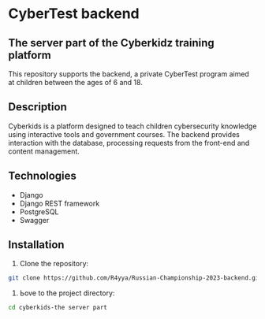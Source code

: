 # CyberTest backend

## The server part of the Cyberkidz training platform

This repository supports the backend, a private CyberTest program aimed at children between the ages of 6 and 18.

## Description

Cyberkids is a platform designed to teach children cybersecurity knowledge using interactive tools and government courses. The backend provides interaction with the database, processing requests from the front-end and content management.

## Technologies

- Django
- Django REST framework
- PostgreSQL
- Swagger

## Installation

1. Clone the repository:

```bash
git clone https://github.com/R4yya/Russian-Championship-2023-backend.git

```

1. Ьove to the project directory:
```bash
cd cyberkids-the server part
```